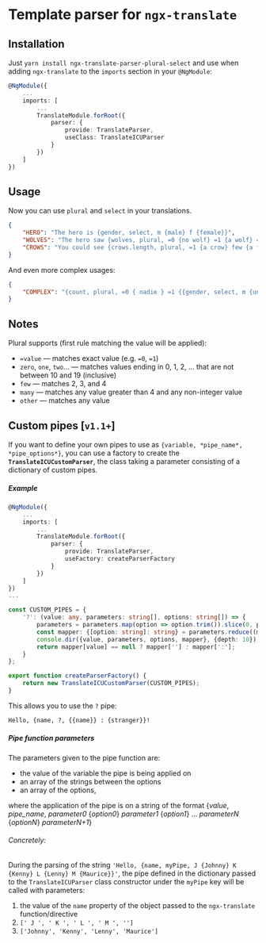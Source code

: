 # Template parser for `ngx-translate`

## Installation
Just `yarn install ngx-translate-parser-plural-select` and use when
adding `ngx-translate` to the `imports` section in your `@NgModule`:

```typescript
@NgModule({
    ...
    imports: [
    	...
        TranslateModule.forRoot({
            parser: {
            	provide: TranslateParser,
            	useClass: TranslateICUParser
            }
        })
    ]
})
```

## Usage
Now you can use `plural` and `select` in your translations.

```json
{
    "HERO": "The hero is {gender, select, m {male} f {female}}",
    "WOLVES": "The hero saw {wolves, plural, =0 {no wolf} =1 {a wolf} =2 {two wolves} other {a pack of wolves}}",
    "CROWS": "You could see {crows.length, plural, =1 {a crow} few {a few crows} many {a murder of crows}}"
}
```

And even more complex usages:
```json
{
    "COMPLEX": "{count, plural, =0 { nadie } =1 {{gender, select, m {un hombre} f {una mujer}}} other {{{heroes.length}} {gender, select, m {hombres} f {mujeres}}}}"
}
```

## Notes
Plural supports (first rule matching the value will be applied):
* `=value` &mdash; matches exact value (e.g. `=0`, `=1`)
* `zero`, `one`, `two`... &mdash; matches values ending in 0, 1, 2, ... that are not between 10 and 19 (inclusive)
* `few` &mdash; matches 2, 3, and 4
* `many` &mdash; matches any value greater than 4 and any non-integer value
* `other` &mdash; matches any value

## Custom pipes [`v1.1+`]
If you want to define your own pipes to use as `{variable, *pipe_name*, *pipe_options*}`, you can use a factory to
create the **`TranslateICUCustomParser`**, the class taking a parameter consisting of a dictionary of custom pipes.

##### Example
```typescript
@NgModule({
    ...
    imports: [
    	...
        TranslateModule.forRoot({
            parser: {
            	provide: TranslateParser,
            	useFactory: createParserFactory
            }
        })
    ]
})
...

const CUSTOM_PIPES = {
    '?': (value: any, parameters: string[], options: string[]) => {
        parameters = parameters.map(option => option.trim()).slice(0, parameters.length - 1);
        const mapper: {[option: string]: string} = parameters.reduce((map, parameter, index) => ({...map, [parameter.trim()]: options[index]}), {});
        console.dir({value, parameters, options, mapper}, {depth: 10});
        return mapper[value] == null ? mapper[''] : mapper[':'];
    }
};

export function createParserFactory() {
	return new TranslateICUCustomParser(CUSTOM_PIPES);
}
```

This allows you to use the `?` pipe:

`Hello, {name, ?, {{name}} : {stranger}}!`

##### Pipe function parameters

The parameters given to the pipe function are:
* the value of the variable the pipe is being applied on
* an array of the strings between the options
* an array of the options,

where the application of the pipe is on a string of the format
{*value*, *pipe_name*, *parameter0* {*option0*} *parameter1* {*option1*} ... *parameterN* {*optionN*} *parameterN+1*}

###### Concretely:
During the parsing of the string `'Hello, {name, myPipe, J {Johnny} K {Kenny} L {Lenny} M {Maurice}}'`,
the pipe defined in the dictionary passed to the `TranslateICUParser` class constructor under the `myPipe` key
will be called with parameters:
1. the value of the `name` property of the object passed to the `ngx-translate` function/directive
2. `[' J ', ' K ', ' L ', ' M ', '']`
3. `['Johnny', 'Kenny', 'Lenny', 'Maurice']`
